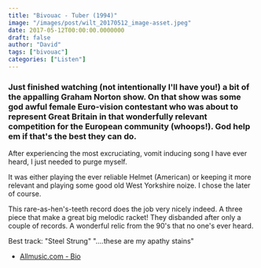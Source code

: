 ```yaml
---
title: "Bivouac - Tuber (1994)"
image: "/images/post/wilt_20170512_image-asset.jpeg"
date: 2017-05-12T00:00:00.0000000
draft: false
author: "David"
tags: ["bivouac"]
categories: ["Listen"]
---
```

### Just finished watching (not intentionally I'll have you!) a bit of the appalling Graham Norton show. On that show was some god awful female Euro-vision contestant who was about to represent Great Britain in that wonderfully relevant competition for the European community (whoops!). God help em if that's the best they can do.  
  
After experiencing the most excruciating, vomit inducing song I have ever heard, I just needed to purge myself.   
  
It was either playing the ever reliable Helmet (American) or keeping it more relevant and playing some good old West Yorkshire noize. I chose the later of course.

 This rare-as-hen's-teeth record does the job very nicely indeed. A three piece that make a great big melodic racket! They disbanded after only a couple of records. A wonderful relic from the 90's that no one's ever heard. 

 Best track: "Steel Strung" "....these are my apathy stains"

-  [Allmusic.com - Bio](http://www.allmusic.com/artist/bivouac-mn0000087837/biography)